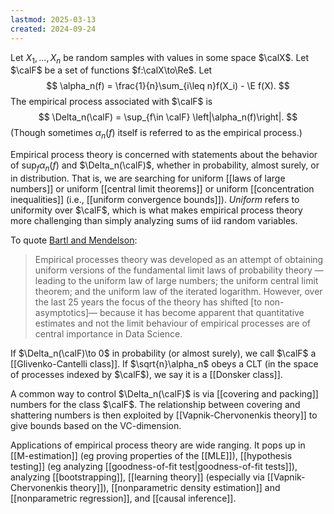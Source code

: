 ```yaml
---
lastmod: 2025-03-13
created: 2024-09-24
---
```


Let $X_1,\dots,X_n$ be random samples with values in some space $\calX$. Let $\calF$ be a set of functions $f:\calX\to\Re$. Let 
$$
\alpha_n(f) = \frac{1}{n}\sum_{i\leq n}f(X_i) - \E f(X).
$$
The empirical process associated with $\calF$ is 
$$
\Delta_n(\calF) = \sup_{f\in \calF} \left|\alpha_n(f)\right|.
$$
(Though sometimes $\alpha_n(f)$ itself is referred to as the empirical process.)

Empirical process theory is concerned with statements about the behavior of $\sup_f \alpha_n(f)$ and $\Delta_n(\calF)$, whether in probability, almost surely, or in distribution. That is, we are searching for uniform [[laws of large numbers]] or uniform [[central limit theorems]] or uniform [[concentration inequalities]] (i.e., [[uniform convergence bounds]]). _Uniform_ refers to uniformity over $\calF$, which is what makes empirical process theory more challenging than simply analyzing sums of iid random variables. 

To quote [Bartl and Mendelson](https://arxiv.org/pdf/2502.15116): 
> Empirical processes theory was developed as an attempt of obtaining uniform versions of the fundamental limit laws of probability theory — leading to the uniform law of large numbers; the uniform central limit theorem; and the uniform law of the iterated logarithm. However, over the last 25 years the focus of the theory has shifted [to non-asymptotics]— because it has become apparent that quantitative estimates and not the limit behaviour of empirical processes are of central importance in Data Science.

If $\Delta_n(\calF)\to 0$ in probability (or almost surely), we call $\calF$ a [[Glivenko-Cantelli class]]. If $\sqrt{n}\alpha_n$ obeys a CLT (in the space of processes indexed by $\calF$), we say it is a [[Donsker class]]. 

A common way to control $\Delta_n(\calF)$ is via [[covering and packing]] numbers for the class $\calF$. The relationship between covering and shattering numbers is then exploited by [[Vapnik-Chervonenkis theory]] to give bounds based on the VC-dimension. 

Applications of empirical process theory are wide ranging. It pops up in [[M-estimation]] (eg proving properties of the [[MLE]]), [[hypothesis testing]] (eg analyzing [[goodness-of-fit test|goodness-of-fit tests]]), analyzing [[bootstrapping]], [[learning theory]] (especially via [[Vapnik-Chervonenkis theory]]), [[nonparametric density estimation]] and [[nonparametric regression]], and [[causal inference]]. 

